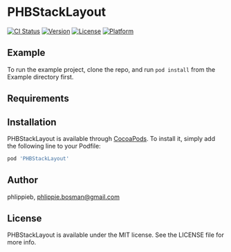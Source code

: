 # PHBStackLayout

[![CI Status](https://img.shields.io/travis/phlippieb/PHBStackLayout.svg?style=flat)](https://travis-ci.org/phlippieb/PHBStackLayout)
[![Version](https://img.shields.io/cocoapods/v/PHBStackLayout.svg?style=flat)](https://cocoapods.org/pods/PHBStackLayout)
[![License](https://img.shields.io/cocoapods/l/PHBStackLayout.svg?style=flat)](https://cocoapods.org/pods/PHBStackLayout)
[![Platform](https://img.shields.io/cocoapods/p/PHBStackLayout.svg?style=flat)](https://cocoapods.org/pods/PHBStackLayout)

## Example

To run the example project, clone the repo, and run `pod install` from the Example directory first.

## Requirements

## Installation

PHBStackLayout is available through [CocoaPods](https://cocoapods.org). To install
it, simply add the following line to your Podfile:

```ruby
pod 'PHBStackLayout'
```

## Author

phlippieb, phlippie.bosman@gmail.com

## License

PHBStackLayout is available under the MIT license. See the LICENSE file for more info.
